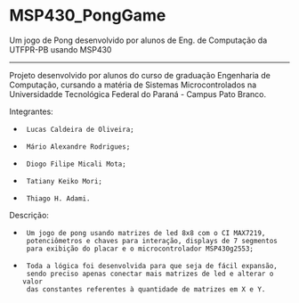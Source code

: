 # MSP430_PongGame
Um jogo de Pong desenvolvido por alunos de Eng. de Computação da UTFPR-PB usando MSP430

---------------------------------------------------------------------------------------

Projeto desenvolvido por alunos do curso de graduação Engenharia de 
Computação, cursando a matéria de Sistemas Microcontrolados na 
Universidadde Tecnológica Federal do Paraná - Campus Pato Branco.

Integrantes:
 *		Lucas Caldeira de Oliveira;
 *		Mário Alexandre Rodrigues;
 *		Diogo Filipe Micali Mota;
 *		Tatiany Keiko Mori;
 *		Thiago H. Adami.

Descrição:
 *		Um jogo de pong usando matrizes de led 8x8 com o CI MAX7219,
  		potenciômetros e chaves para interação, displays de 7 segmentos
  		para exibição do placar e o microcontrolador MSP430g2553;
 *		Toda a lógica foi desenvolvida para que seja de fácil expansão,
  		sendo preciso apenas conectar mais matrizes de led e alterar o valor
  		das constantes referentes à quantidade de matrizes em X e Y.
 
